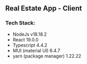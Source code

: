 ## Real Estate App - Client

### Tech Stack: 
- NodeJs v18.18.2
- React 19.0.0
- Typescript 4.4.2
- MUI (material UI) 6.4.7
- yarn (package manager) 1.22.22